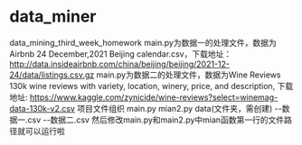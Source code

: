 # data_miner
data_mining_third_week_homework
main.py为数据一的处理文件，数据为Airbnb  24 December,2021  Beijing  calendar.csv，下载地址：
  http://data.insideairbnb.com/china/beijing/beijing/2021-12-24/data/listings.csv.gz
main.py为数据二的处理文件，数据为Wine Reviews 130k wine reviews with variety, location, winery, price, and description, 下载地址:
  https://www.kaggle.com/zynicide/wine-reviews?select=winemag-data-130k-v2.csv
项目文件组织
main.py
mian2.py
data(文件夹，需创建)
  --数据一.csv
  --数据二.csv
然后修改main.py和main2.py中mian函数第一行的文件路径就可以运行啦
